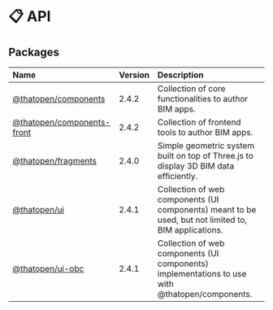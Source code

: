 # 📋 API

## Packages

| Name | Version | Description |
| :------ | :------ | :------ |
| [@thatopen/components](@thatopen/components/index.md) | 2.4.2 | Collection of core functionalities to author BIM apps. |
| [@thatopen/components-front](@thatopen/components-front/index.md) | 2.4.2 | Collection of frontend tools to author BIM apps. |
| [@thatopen/fragments](@thatopen/fragments/index.md) | 2.4.0 | Simple geometric system built on top of Three.js to display 3D BIM data efficiently. |
| [@thatopen/ui](@thatopen/ui/index.md) | 2.4.1 | Collection of web components (UI components) meant to be used, but not limited to, BIM applications. |
| [@thatopen/ui-obc](@thatopen/ui-obc/index.md) | 2.4.1 | Collection of web components (UI components) implementations to use with @thatopen/components. |
